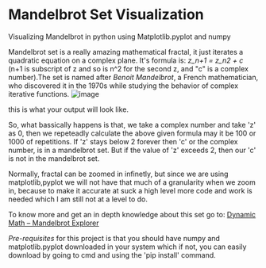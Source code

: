 # Mandelbrot Set Visualization
Visualizing Mandelbrot in python using Matplotlib.pyplot and numpy


Mandelbrot set is a really amazing mathematical fractal, it just iterates a quadratic equation on a complex plane. It's
formula is: 
_z_n+1 = z_n2 + c_ (n+1 is subscript of z and so is n^2 for the second z, and "c" is a complex number).The set is named after *Benoit Mandelbrot*, a French mathematician, who discovered it in the 1970s while studying the behavior of complex iterative functions.
![image](https://github.com/user-attachments/assets/1019d597-b9b8-4291-b653-1e482a01b36f)

this is what your output will look like.

So, what bassically happens is that, we take a complex number and take 'z' as 0, then we repeteadly calculate the above given formula
may it be 100 or 1000 of repetitions. If 'z' stays below 2 forever then 'c' or the complex number,
is in a mandelbrot set. But if the value of 'z' exceeds 2, then our 'c' is not in the mandelbrot set.

Normally, fractal can be zoomed in infinetly, but since we are using matplotlib,pyplot we will not have that much of a granularity
when we zoom in, because to make it accurate at suck a high level more code and work is needed which I am still not at a level to do.

To know more and get an in depth knowledge about this set go to: [Dynamic Math – Mandelbrot Explorer](https://mandelbrot.page/?)

























*Pre-requisites* for this project is that you should have numpy and matplotlib.pyplot downloaded in your system which if not, you can easily download by going to cmd and using the 'pip install' command.
